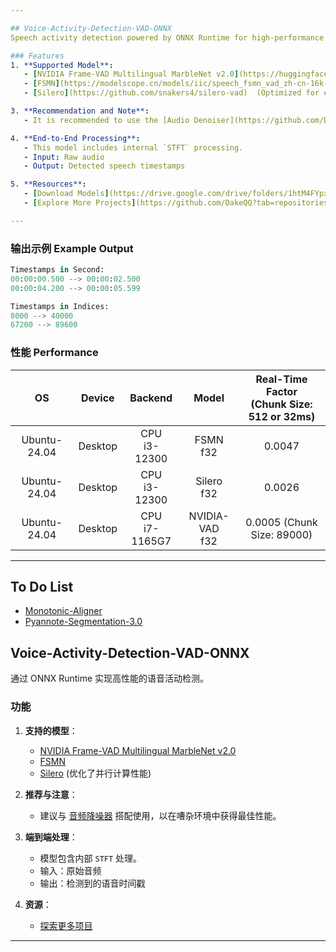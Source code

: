 ```yaml
---

## Voice-Activity-Detection-VAD-ONNX  
Speech activity detection powered by ONNX Runtime for high-performance applications.  

### Features  
1. **Supported Model**:
   - [NVIDIA Frame-VAD Multilingual MarbleNet v2.0](https://huggingface.co/nvidia/Frame_VAD_Multilingual_MarbleNet_v2.0)
   - [FSMN](https://modelscope.cn/models/iic/speech_fsmn_vad_zh-cn-16k-common-pytorch/summary)
   - [Silero](https://github.com/snakers4/silero-vad)  (Optimized for enhanced parallel computing performance)

3. **Recommendation and Note**:  
   - It is recommended to use the [Audio Denoiser](https://github.com/DakeQQ/Audio-Denoiser-ONNX) for optimal performance in noisy environments.

4. **End-to-End Processing**:  
   - This model includes internal `STFT` processing.  
   - Input: Raw audio  
   - Output: Detected speech timestamps  

5. **Resources**:  
   - [Download Models](https://drive.google.com/drive/folders/1htM4FYpxEQcouHiR2Wyb407EhD1t_0HB?usp=sharing)  
   - [Explore More Projects](https://github.com/DakeQQ?tab=repositories)  

---
```

### 输出示例 Example Output
```python
Timestamps in Second:
00:00:00.500 --> 00:00:02.500
00:00:04.200 --> 00:00:05.599

Timestamps in Indices:
8000 --> 40000
67200 --> 89600
```

### 性能 Performance  
| OS           | Device       | Backend           | Model        | Real-Time Factor <br> (Chunk Size: 512 or 32ms) |
|:------------:|:------------:|:-----------------:|:------------:|:------------------------------------------------:|
| Ubuntu-24.04 | Desktop      | CPU <br> i3-12300 | FSMN <br> f32  | 0.0047                                         |  
| Ubuntu-24.04 | Desktop      | CPU <br> i3-12300 | Silero <br> f32  | 0.0026                                       |  
| Ubuntu-24.04 | Desktop      | CPU <br> i7-1165G7 | NVIDIA-VAD <br> f32  | 0.0005 (Chunk Size: 89000)              |  

---

## To Do List
- [Monotonic-Aligner](https://modelscope.cn/models/iic/speech_timestamp_prediction-v1-16k-offline/summary)
- [Pyannote-Segmentation-3.0](https://huggingface.co/pyannote/segmentation-3.0)

## Voice-Activity-Detection-VAD-ONNX  
通过 ONNX Runtime 实现高性能的语音活动检测。  

### 功能  
1. **支持的模型**：
   - [NVIDIA Frame-VAD Multilingual MarbleNet v2.0](https://huggingface.co/nvidia/Frame_VAD_Multilingual_MarbleNet_v2.0)
   - [FSMN](https://modelscope.cn/models/iic/speech_fsmn_vad_zh-cn-16k-common-pytorch/summary)
   - [Silero](https://github.com/snakers4/silero-vad)  (优化了并行计算性能)

3. **推荐与注意**：  
   - 建议与 [音频降噪器](https://github.com/DakeQQ/Audio-Denoiser-ONNX) 搭配使用，以在嘈杂环境中获得最佳性能。

4. **端到端处理**：  
   - 模型包含内部 `STFT` 处理。  
   - 输入：原始音频  
   - 输出：检测到的语音时间戳  

5. **资源**：  
   - [探索更多项目](https://github.com/DakeQQ?tab=repositories)  

---
